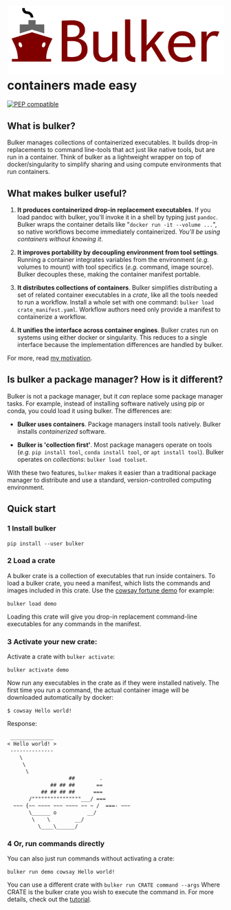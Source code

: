 # <img src="img/bulker_logo.svg" class="img-header"> containers made easy

[![PEP compatible](https://pepkit.github.io/img/PEP-compatible-green.svg)](http://pepkit.github.io)

## What is bulker?

Bulker manages collections of containerized executables. It builds drop-in replacements to command line-tools that act just like native tools, but are run in a container. Think of bulker as a lightweight wrapper on top of docker/singularity to simplify sharing and using compute environments that run containers.

## What makes bulker useful?

1. **It produces containerized drop-in replacement executables**. If you load pandoc with bulker, you'll invoke it in a shell by typing just `pandoc`. Bulker wraps the container details like "`docker run -it --volume ...`", so native workflows become immediately containerized. *You'll be using containers without knowing it*. 

2. **It improves portability by decoupling environment from tool settings**. Running a container integrates variables from the environment (*e.g.* volumes to mount) with tool specifics (*e.g.* command, image source). Bulker decouples these, making the container manifest portable.

3. **It distributes collections of containers**. Bulker simplifies distributing a set of related container executables in a *crate*, like all the tools needed to run a workflow. Install a whole set with one command: `bulker load crate_manifest.yaml`. Workflow authors need only provide a manifest to containerize a workflow.

4. **It unifies the interface across container engines**. Bulker crates run on systems using either docker or singularity. This reduces to a single interface because the implementation differences are handled by bulker.

For more, read [my motivation](motivation.md).

## Is bulker a package manager? How is it different?

Bulker is not a package manager, but it *can* replace some package manager tasks. For example, instead of installing software natively using pip or conda, you could load it using bulker. The differences are: 

- **Bulker uses containers**. Package managers install tools natively. Bulker installs *containerized* software. 

- **Bulker is 'collection first'**. Most package managers operate on tools (*e.g.* `pip install tool`, `conda install tool`, or `apt install tool`). Bulker operates on *collections*: `bulker load toolset`.

With these two features, `bulker` makes it easier than a traditional package manager to distribute and use a standard, version-controlled computing environment. 

## Quick start

### 1 Install bulker

```console
pip install --user bulker
```

### 2 Load a crate

A bulker crate is a collection of executables that run inside containers. To load a bulker crate, you need a manifest, which lists the commands and images included in this crate. Use the [cowsay fortune demo](http://big.databio.org/bulker/bulker/demo.yaml) for example:

```console
bulker load demo
```

Loading this crate will give you drop-in replacement command-line executables for any commands in the manifest.

### 3 Activate your new crate:

Activate a crate with `bulker activate`:

```console
bulker activate demo
```

Now run any executables in the crate as if they were installed natively. The first time you run a command, the actual container image will be downloaded automatically by docker:

```console
$ cowsay Hello world!
```
Response: 
```console
 ______________ 
< Hello world! >
 -------------- 
    \
     \
      \     
                    ##        .            
              ## ## ##       ==            
           ## ## ## ##      ===            
       /""""""""""""""""___/ ===        
  ~~~ {~~ ~~~~ ~~~ ~~~~ ~~ ~ /  ===- ~~~   
       \______ o          __/            
        \    \        __/             
          \____\______/   

```

### 4 Or, run commands directly

You can also just run commands without activating a crate:

```console
bulker run demo cowsay Hello world!
```

You can use a different crate with `bulker run CRATE command --args` Where CRATE is the bulker crate you wish to execute the command in. For more details, check out the [tutorial](tutorial.md).


<!-- Then, you produce collections of containers, which we call `crates` (really just a list of containers). Bulker automatically builds executable scripts so that you can run these tools on the command line like drop-in replacements for any command-line tool -- except now, they're running in a container and you didn't have to install them. Because the environment-specific settings are decoupled from the container manifest, the manifest is portable, making it dead easy to distribute modular, containerized software. -->